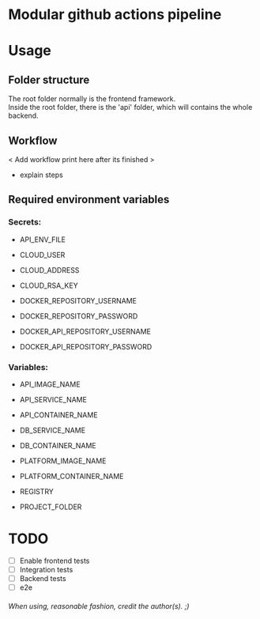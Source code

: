 # Modular github actions pipeline

# Usage

## Folder structure

The root folder normally is the frontend framework.  
Inside the root folder, there is the 'api' folder, which will contains the whole backend.

## Workflow

< Add workflow print here after its finished >

- explain steps

## Required environment variables

### Secrets:

- API_ENV_FILE

- CLOUD_USER
- CLOUD_ADDRESS
- CLOUD_RSA_KEY
- DOCKER_REPOSITORY_USERNAME
- DOCKER_REPOSITORY_PASSWORD
- DOCKER_API_REPOSITORY_USERNAME <optional>
- DOCKER_API_REPOSITORY_PASSWORD <optional>

### Variables:

- API_IMAGE_NAME
- API_SERVICE_NAME
- API_CONTAINER_NAME

- DB_SERVICE_NAME
- DB_CONTAINER_NAME

- PLATFORM_IMAGE_NAME
- PLATFORM_CONTAINER_NAME

- REGISTRY
- PROJECT_FOLDER

# TODO

- [ ] Enable frontend tests
- [ ] Integration tests
- [ ] Backend tests
- [ ] e2e

###### When using, reasonable fashion, credit the author(s). ;)
